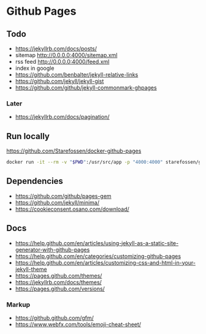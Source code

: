 # Github Pages

## Todo
- https://jekyllrb.com/docs/posts/
- sitemap http://0.0.0.0:4000/sitemap.xml
- rss feed http://0.0.0.0:4000/feed.xml
- index in google
- https://github.com/benbalter/jekyll-relative-links
- https://github.com/jekyll/jekyll-gist
- https://github.com/github/jekyll-commonmark-ghpages

### Later
- https://jekyllrb.com/docs/pagination/

## Run locally

https://github.com/Starefossen/docker-github-pages

```bash
docker run -it --rm -v "$PWD":/usr/src/app -p "4000:4000" starefossen/github-pages
```

## Dependencies

- https://github.com/github/pages-gem
- https://github.com/jekyll/minima/
- https://cookieconsent.osano.com/download/

## Docs
- https://help.github.com/en/articles/using-jekyll-as-a-static-site-generator-with-github-pages
- https://help.github.com/en/categories/customizing-github-pages
- https://help.github.com/en/articles/customizing-css-and-html-in-your-jekyll-theme
- https://pages.github.com/themes/
- https://jekyllrb.com/docs/themes/
- https://pages.github.com/versions/

### Markup
- https://github.github.com/gfm/
- https://www.webfx.com/tools/emoji-cheat-sheet/
